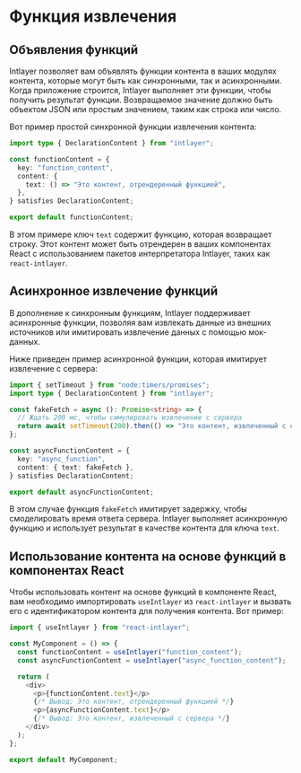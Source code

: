 # Функция извлечения

## Объявления функций

Intlayer позволяет вам объявлять функции контента в ваших модулях контента, которые могут быть как синхронными, так и асинхронными. Когда приложение строится, Intlayer выполняет эти функции, чтобы получить результат функции. Возвращаемое значение должно быть объектом JSON или простым значением, таким как строка или число.

Вот пример простой синхронной функции извлечения контента:

```typescript
import type { DeclarationContent } from "intlayer";

const functionContent = {
  key: "function_content",
  content: {
    text: () => "Это контент, отрендеренный функцией",
  },
} satisfies DeclarationContent;

export default functionContent;
```

В этом примере ключ `text` содержит функцию, которая возвращает строку. Этот контент может быть отрендерен в ваших компонентах React с использованием пакетов интерпретатора Intlayer, таких как `react-intlayer`.

## Асинхронное извлечение функций

В дополнение к синхронным функциям, Intlayer поддерживает асинхронные функции, позволяя вам извлекать данные из внешних источников или имитировать извлечение данных с помощью мок-данных.

Ниже приведен пример асинхронной функции, которая имитирует извлечение с сервера:

```typescript
import { setTimeout } from "node:timers/promises";
import type { DeclarationContent } from "intlayer";

const fakeFetch = async (): Promise<string> => {
  // Ждать 200 мс, чтобы симулировать извлечение с сервера
  return await setTimeout(200).then(() => "Это контент, извлеченный с сервера");
};

const asyncFunctionContent = {
  key: "async_function",
  content: { text: fakeFetch },
} satisfies DeclarationContent;

export default asyncFunctionContent;
```

В этом случае функция `fakeFetch` имитирует задержку, чтобы смоделировать время ответа сервера. Intlayer выполняет асинхронную функцию и использует результат в качестве контента для ключа `text`.

## Использование контента на основе функций в компонентах React

Чтобы использовать контент на основе функций в компоненте React, вам необходимо импортировать `useIntlayer` из `react-intlayer` и вызвать его с идентификатором контента для получения контента. Вот пример:

```javascript
import { useIntlayer } from "react-intlayer";

const MyComponent = () => {
  const functionContent = useIntlayer("function_content");
  const asyncFunctionContent = useIntlayer("async_function_content");

  return (
    <div>
      <p>{functionContent.text}</p>
      {/* Вывод: Это контент, отрендеренный функцией */}
      <p>{asyncFunctionContent.text}</p>
      {/* Вывод: Это контент, извлеченный с сервера */}
    </div>
  );
};

export default MyComponent;
```
